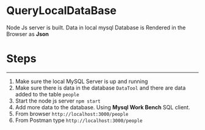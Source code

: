 # QueryLocalDataBase
Node Js server is built. Data in local mysql Database is Rendered in the Browser as **Json**


# Steps
--------
1. Make sure the local MySQL Server is up and running 
2. Make sure there is data in the database `DataTool` and there are data added to the table `people`
3. Start the node js server `npm start`
4. Add more data to the database. Using **Mysql Work Bench** SQL client. 
5. From browser `http://localhost:3000/people`
6. From Postman type `http://localhost:3000/people`


